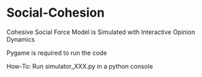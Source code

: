 # Social-Cohesion

Cohesive Social Force Model is Simulated with Interactive Opinion Dynamics

Pygame is required to run the code

How-To: Run simulator_XXX.py in a python console
